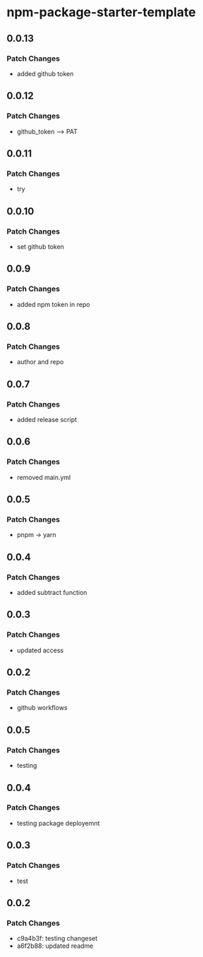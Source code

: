 # npm-package-starter-template

## 0.0.13

### Patch Changes

- added github token

## 0.0.12

### Patch Changes

- github_token --> PAT

## 0.0.11

### Patch Changes

- try

## 0.0.10

### Patch Changes

- set github token

## 0.0.9

### Patch Changes

- added npm token in repo

## 0.0.8

### Patch Changes

- author and repo

## 0.0.7

### Patch Changes

- added release script

## 0.0.6

### Patch Changes

- removed main.yml

## 0.0.5

### Patch Changes

- pnpm -> yarn

## 0.0.4

### Patch Changes

- added subtract function

## 0.0.3

### Patch Changes

- updated access

## 0.0.2

### Patch Changes

- github workflows

## 0.0.5

### Patch Changes

- testing

## 0.0.4

### Patch Changes

- testing package deployemnt

## 0.0.3

### Patch Changes

- test

## 0.0.2

### Patch Changes

- c9a4b3f: testing changeset
- a6f2b88: updated readme
